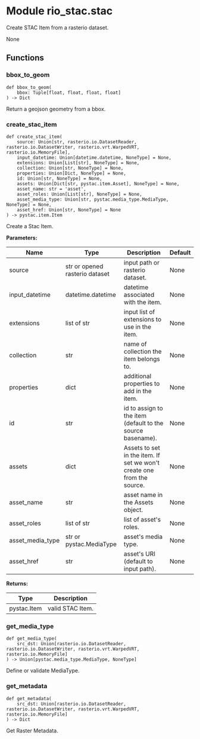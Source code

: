 # Module rio_stac.stac

Create STAC Item from a rasterio dataset.

None

## Functions

    
### bbox_to_geom

```python3
def bbox_to_geom(
    bbox: Tuple[float, float, float, float]
) -> Dict
```

    
Return a geojson geometry from a bbox.

    
### create_stac_item

```python3
def create_stac_item(
    source: Union[str, rasterio.io.DatasetReader, rasterio.io.DatasetWriter, rasterio.vrt.WarpedVRT, rasterio.io.MemoryFile],
    input_datetime: Union[datetime.datetime, NoneType] = None,
    extensions: Union[List[str], NoneType] = None,
    collection: Union[str, NoneType] = None,
    properties: Union[Dict, NoneType] = None,
    id: Union[str, NoneType] = None,
    assets: Union[Dict[str, pystac.item.Asset], NoneType] = None,
    asset_name: str = 'asset',
    asset_roles: Union[List[str], NoneType] = None,
    asset_media_type: Union[str, pystac.media_type.MediaType, NoneType] = None,
    asset_href: Union[str, NoneType] = None
) -> pystac.item.Item
```

    
Create a Stac Item.

**Parameters:**

| Name | Type | Description | Default |
|---|---|---|---|
| source | str or opened rasterio dataset | input path or rasterio dataset. | None |
| input_datetime | datetime.datetime | datetime associated with the item. | None |
| extensions | list of str | input list of extensions to use in the item. | None |
| collection | str | name of collection the item belongs to. | None |
| properties | dict | additional properties to add in the item. | None |
| id | str | id to assign to the item (default to the source basename). | None |
| assets | dict | Assets to set in the item. If set we won't create one from the source. | None |
| asset_name | str | asset name in the Assets object. | None |
| asset_roles | list of str | list of asset's roles. | None |
| asset_media_type | str or pystac.MediaType | asset's media type. | None |
| asset_href | str | asset's URI (default to input path). | None |

**Returns:**

| Type | Description |
|---|---|
| pystac.Item | valid STAC Item. |

    
### get_media_type

```python3
def get_media_type(
    src_dst: Union[rasterio.io.DatasetReader, rasterio.io.DatasetWriter, rasterio.vrt.WarpedVRT, rasterio.io.MemoryFile]
) -> Union[pystac.media_type.MediaType, NoneType]
```

    
Define or validate MediaType.

    
### get_metadata

```python3
def get_metadata(
    src_dst: Union[rasterio.io.DatasetReader, rasterio.io.DatasetWriter, rasterio.vrt.WarpedVRT, rasterio.io.MemoryFile]
) -> Dict
```

    
Get Raster Metadata.
